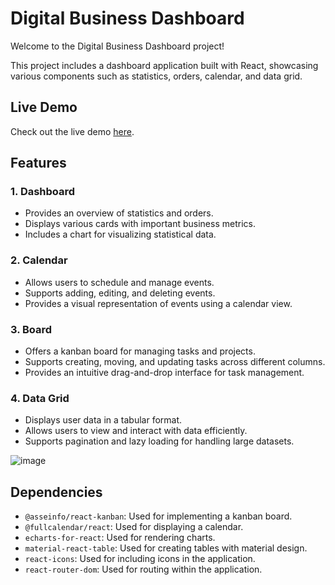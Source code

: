 # Digital Business Dashboard

Welcome to the Digital Business Dashboard project!

This project includes a dashboard application built with React, showcasing various components such as statistics, orders, calendar, and data grid.

## Live Demo

Check out the live demo [here](https://digital-business-dashboard.netlify.app/).

## Features

### 1. Dashboard

- Provides an overview of statistics and orders.
- Displays various cards with important business metrics.
- Includes a chart for visualizing statistical data.

### 2. Calendar

- Allows users to schedule and manage events.
- Supports adding, editing, and deleting events.
- Provides a visual representation of events using a calendar view.

### 3. Board

- Offers a kanban board for managing tasks and projects.
- Supports creating, moving, and updating tasks across different columns.
- Provides an intuitive drag-and-drop interface for task management.

### 4. Data Grid

- Displays user data in a tabular format.
- Allows users to view and interact with data efficiently.
- Supports pagination and lazy loading for handling large datasets.

![image](https://github.com/mahak-23/digital-business-panel/assets/107416996/bd9b1a79-fc5a-433e-8070-6a1eb76b619b)

## Dependencies

- `@asseinfo/react-kanban`: Used for implementing a kanban board.
- `@fullcalendar/react`: Used for displaying a calendar.
- `echarts-for-react`: Used for rendering charts.
- `material-react-table`: Used for creating tables with material design.
- `react-icons`: Used for including icons in the application.
- `react-router-dom`: Used for routing within the application.
